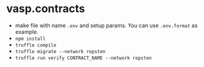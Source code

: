 # vasp.contracts

* make file with name `.env` and setup params. You can use `.env.format` as example.
* `npm install`
* `truffle compile`
* `truffle migrate --network ropsten`
* `truffle run verify CONTRACT_NAME --network ropsten`
